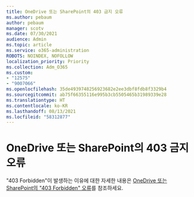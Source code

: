 ```yaml
---
title: OneDrive 또는 SharePoint의 403 금지 오류
ms.author: pebaum
author: pebaum
manager: scotv
ms.date: 07/30/2021
audience: Admin
ms.topic: article
ms.service: o365-administration
ROBOTS: NOINDEX, NOFOLLOW
localization_priority: Priority
ms.collection: Adm_O365
ms.custom:
- "12575"
- "9007066"
ms.openlocfilehash: 35de4939748256923682e2ee3dbf8fdb8f3329b4
ms.sourcegitcommit: ab75f66355116e995b3cb5505465b31989339e28
ms.translationtype: HT
ms.contentlocale: ko-KR
ms.lasthandoff: 08/13/2021
ms.locfileid: "58312877"
---
```

# <a name="403-forbidden-error-on-onedrive-or-sharepoint"></a>OneDrive 또는 SharePoint의 403 금지 오류

"403 Forbidden"이 발생하는 이유에 대한 자세한 내용은 [OneDrive 또는 SharePoint의 "403 Forbidden" 오류](https://docs.microsoft.com/sharepoint/troubleshoot/sharing-and-permissions/error-403-forbidden)를 참조하세요.